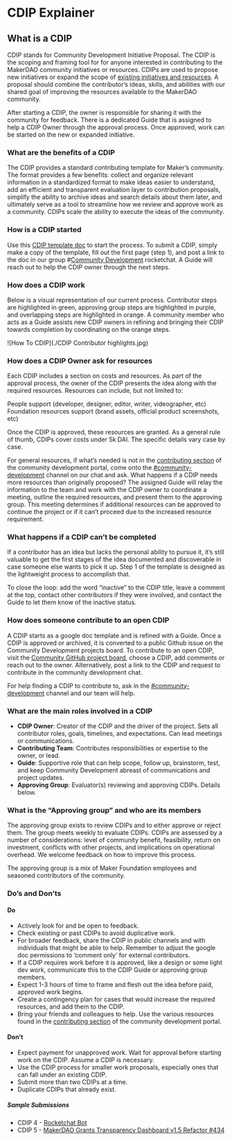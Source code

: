 # CDIP Explainer

## What is a CDIP

CDIP stands for Community Development Initiative Proposal. The CDIP is the scoping and framing tool for for anyone interested in contributing to the MakerDAO community initiatives or resources. CDIPs are used to propose new initiatives or expand the scope of [existing initiatives and resources](https://community-development.makerdao.com/). A proposal should combine the contributor’s ideas, skills, and abilities with our shared goal of improving the resources available to the MakerDAO community.

After starting a CDIP, the owner is responsible for sharing it with the community for feedback. There is a dedicated Guide that is assigned to help a CDIP Owner through the approval process. Once approved, work can be started on the new or expanded initiative.

### What are the benefits of a CDIP

The CDIP provides a standard contributing template for Maker’s community. The format provides a few benefits: collect and organize relevant information in a standardized format to make ideas easier to understand, add an efficient and transparent evaluation layer to contribution proposals, simplify the ability to archive ideas and search details about them later, and ultimately serve as a tool to streamline how we review and approve work as a community. CDIPs scale the ability to execute the ideas of the community.

### How is a CDIP started

Use this [CDIP template doc](http://bit.ly/Comm_Dev_CDIP) to start the process. To submit a CDIP, simply make a copy of the template, fill out the first page (step 1), and post a link to the doc in our group #[Community Development](https://chat.makerdao.com/channel/community-development) rocketchat. A Guide will reach out to help the CDIP owner through the next steps.

### How does a CDIP work

Below is a visual representation of our current process. Contributor steps are highlighted in green, approving group steps are highlighted in purple, and overlapping steps are highlighted in orange. A community member who acts as a Guide assists new CDIP owners in refining and bringing their CDIP towards completion by coordinating on the orange steps.

![How To CDIP](./CDIP Contributor highlights.jpg)

### How does a CDIP Owner ask for resources

Each CDIP includes a section on costs and resources. As part of the approval process, the owner of the CDIP presents the idea along with the required resources. Resources can include, but not limited to:

People support (developer, designer, editor, writer, videographer, etc)
Foundation resources support (brand assets, official product screenshots, etc)

Once the CDIP is approved, these resources are granted. As a general rule of thumb, CDIPs cover costs under 5k DAI. The specific details vary case by case.

For general resources, if what’s needed is not in the [contributing section](https://community-development.makerdao.com/contributing) of the community development portal, come onto the [#community-development](https://chat.makerdao.com/channel/community-development) channel on our chat and ask.
What happens if a CDIP needs more resources than originally proposed?
The assigned Guide will relay the information to the team and work with the CDIP owner to coordinate a meeting, outline the required resources, and present them to the approving group. This meeting determines if additional resources can be approved to continue the project or if it can’t proceed due to the increased resource requirement.

### What happens if a CDIP can’t be completed

If a contributor has an idea but lacks the personal ability to pursue it, it’s still valuable to get the first stages of the idea documented and discoverable in case someone else wants to pick it up. Step 1 of the template is designed as the lightweight process to accomplish that.

To close the loop: add the word “inactive” to the CDIP title, leave a comment at the top, contact other contributors if they were involved, and contact the Guide to let them know of the inactive status.

### How does someone contribute to an open CDIP

A CDIP starts as a google doc template and is refined with a Guide. Once a CDIP is approved or archived, it is converted to a public Github issue on the Community Development projects board. To contribute to an open CDIP, visit the [Community GitHub project board](https://github.com/makerdao/community/projects/2?card_filter_query=label%3Acdip), choose a CDIP, add comments or reach out to the owner. Alternatively, post a link to the CDIP and request to contribute in the community development chat.

For help finding a CDIP to contribute to, ask in the [#community-development](https://chat.makerdao.com/channel/community-development) channel and our team will help.

### What are the main roles involved in a CDIP

- **CDIP Owner**: Creator of the CDIP and the driver of the project. Sets all contributor roles, goals, timelines, and expectations. Can lead meetings or communications.
- **Contributing Team**: Contributes responsibilities or expertise to the owner, or lead.
- **Guide**: Supportive role that can help scope, follow up, brainstorm, test, and keep Community Development abreast of communications and project updates.
- **Approving Group**: Evaluator(s) reviewing and approving CDIPs. Details below.

### What is the “Approving group” and who are its members

The approving group exists to review CDIPs and to either approve or reject them. The group meets weekly to evaluate CDIPs. CDIPs are assessed by a number of considerations: level of community benefit, feasibility, return on investment, conflicts with other projects, and implications on operational overhead. We welcome feedback on how to improve this process.

The approving group is a mix of Maker Foundation employees and seasoned contributors of the community.

### Do’s and Don'ts

#### Do

- Actively look for and be open to feedback.
- Check existing or past CDIPs to avoid duplicative work.
- For broader feedback, share the CDIP in public channels and with individuals that might be able to help. Remember to adjust the google doc permissions to ‘comment only’ for external contributors.
- If a CDIP requires work before it is approved, like a design or some light dev work, communicate this to the CDIP Guide or approving group members.
- Expect 1-3 hours of time to frame and flesh out the idea before paid, approved work begins.
- Create a contingency plan for cases that would increase the required resources, and add them to the CDIP.
- Bring your friends and colleagues to help.  Use the various resources found in the [contributing section](https://community-development.makerdao.com/contributing) of the community development portal.

#### Don’t

- Expect payment for unapproved work. Wait for approval before starting work on the CDIP. Assume a CDIP is necessary.
- Use the CDIP process for smaller work proposals, especially ones that can fall under an existing CDIP.
- Submit more than two CDIPs at a time.
- Duplicate CDIPs that already exist.

##### Sample Submissions

- CDIP 4 - [Rocketchat Bot](https://github.com/makerdao/community/issues/412)
- CDIP 5 - [MakerDAO Grants Transparency Dashboard v1.5 Refactor #434](https://github.com/makerdao/community/issues/434)
